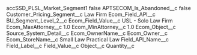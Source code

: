 <?xml version="1.0" encoding="UTF-8"?>
<CustomMetadata xmlns="http://soap.sforce.com/2006/04/metadata" xmlns:xsi="http://www.w3.org/2001/XMLSchema-instance" xmlns:xsd="http://www.w3.org/2001/XMLSchema">
    <label>accSSD_PLSL_Market_Segment1</label>
    <protected>false</protected>
    <values>
        <field>APTSECOM_Is_Abandoned__c</field>
        <value xsi:type="xsd:boolean">false</value>
    </values>
    <values>
        <field>Customer_Pricing_Segment__c</field>
        <value xsi:type="xsd:string">Law Firm</value>
    </values>
    <values>
        <field>Ecom_Field_API__c</field>
        <value xsi:type="xsd:string">BU_Segment_Level_2__c</value>
    </values>
    <values>
        <field>Ecom_Field_Value__c</field>
        <value xsi:type="xsd:string">USL - Solo Law Firm</value>
    </values>
    <values>
        <field>Ecom_MaxAttorney__c</field>
        <value xsi:type="xsd:double">1.0</value>
    </values>
    <values>
        <field>Ecom_MinAttorney__c</field>
        <value xsi:type="xsd:double">1.0</value>
    </values>
    <values>
        <field>Ecom_Object__c</field>
        <value xsi:type="xsd:string">Source_System_Detail__c</value>
    </values>
    <values>
        <field>Ecom_OwnerName__c</field>
        <value xsi:nil="true"/>
    </values>
    <values>
        <field>Ecom_Owner__c</field>
        <value xsi:nil="true"/>
    </values>
    <values>
        <field>Ecom_StoreName__c</field>
        <value xsi:type="xsd:string">Small Law Practical Law</value>
    </values>
    <values>
        <field>Field_API_Name__c</field>
        <value xsi:nil="true"/>
    </values>
    <values>
        <field>Field_Label__c</field>
        <value xsi:nil="true"/>
    </values>
    <values>
        <field>Field_Value__c</field>
        <value xsi:nil="true"/>
    </values>
    <values>
        <field>Object__c</field>
        <value xsi:nil="true"/>
    </values>
    <values>
        <field>Quantity__c</field>
        <value xsi:nil="true"/>
    </values>
</CustomMetadata>
